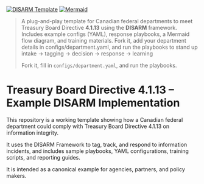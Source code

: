 [![DISARM Template](https://img.shields.io/badge/DISARM-template-blue)](./README.md)  [![Mermaid](https://img.shields.io/badge/diagram-mermaid-success)](docs/Flow_Diagram.md)

> A plug-and-play template for Canadian federal departments to meet Treasury Board Directive **4.1.13** using the **DISARM** framework. Includes example configs (YAML), response playbooks, a Mermaid flow diagram, and training materials. Fork it, add your department details in configs/department.yaml, and run the playbooks to stand up intake → tagging → decision → response → learning
>
> Fork it, fill in `configs/department.yaml`, and run the playbooks.
# Treasury Board Directive 4.1.13 – Example DISARM Implementation

This repository is a working template showing how a Canadian federal department could comply
with Treasury Board Directive 4.1.13 on information integrity.

It uses the DISARM Framework to tag, track, and respond to information incidents,
and includes sample playbooks, YAML configurations, training scripts, and reporting guides.

It is intended as a canonical example for agencies, partners, and policy makers.


